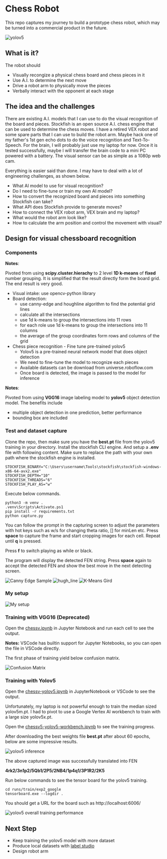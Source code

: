 # Chess Robot

This repo captures my journey to build a prototype chess robot, which may be
turned into a commercial product in the future.

![yolov5][6]

## What is it?

The robot should

 * Visually recongize a physical chess board and chess pieces in it
 * Use A.I. to determine the next move
 * Drive a robot arm to physically move the pieces
 * Verbally interact with the opponent at each stage

## The idea and the challenges

There are existing A.I. models that I can use to do the visual recognition of
the board and pieces. Stockfish is an open source A.I. chess engine that can be
used to determine the chess moves. I have a retired VEX robot and some spare
parts that I can use to build the robot arm. Maybe hack one of my father's
1st gen echo dots to do the voice recognition and Text-To-Speech. For the
brain, I will probably just use my laptop for now. Once it is tested
successfully, maybe I will transfer the brain code to a mini PC powered with a
battery. The visual sensor can be as simple as a 1080p web cam.

Everything is easier said than done. I may have to deal with a lot of engineering
challenges, as shown below.

 * What AI model to use for visual recognition?
 * Do I need to fine-tune or train my own AI model?
 * How to convert the recognized board and pieces into something Stockfish can take?
 * What API does Stockfish provide to generate moves?
 * How to connect the VEX robot arm, VEX brain and my laptop?
 * What would the robot arm look like?
 * How to calculate the arm position and control the movement with visual? 

## Design for visual chessboard recognition

### Components

**Notes**:

Pivoted from using **scipy.cluster.hierachy** to 2 level **1D k-means** of
**fixed** number grouping. It is simplified that the result directly form the
board grid. The end result is very good.

 * Visual intake: use opencv-python library
 * Board detection:
   * use canny-edge and houghline algorithm to find the potential grid lines
   * calculate all the intersections
   * use 1d k-means to group the intersections into 11 rows
   * for each role use 1d k-means to group the intersections into 11 columns
   * the average of the group coordinates form rows and columns of the grid
 * Chess piece recognition - Fine tune pre-trained yolov5
   * Yolov5 is a pre-trained neural network model that does object detection
   * We need to fine-tune the model to recognize each pieces
   * Available datasets can be download from universe.roboflow.com
   * Once board is detected, the image is passed to the model for inference

**Notes**:

Pivoted from using **VGG16** image labeling model to **yolov5** object detection model. The benefits include
* multiple object detection in one prediction, better performance
* bounding box are included

### Test and dataset capture

Clone the repo, then make sure you have the **best.pt** file from the yolov5 training in your directory.
Install the stockfish CLI engine. And setup a **.env** file with following content. Make sure to replace
the path with your own path where the stockfish engine is installed.
```
STOCKFISH_BINARY="C:\Users\username\Tools\stockfish\stockfish-windows-x86-64-avx2.exe"
STOCKFISH_DEPTH="10"
STOCKFISH_THREADS="6"
STOCKFISH_PLAY_AS="w"
```

Execute below commands.
```
python3 -m venv .
.venv\Scripts\Activate.ps1
pip install -r requirements.txt
python capture.py
```
You can follow the prompt in the capturing screen to adjust the parameters with
hot keys such as w/s for changing theta ratio, [] for minLen etc. Press
**space** to capture the frame and start cropping images for each cell. Repeat
until **q** is pressed.

Press **f** to switch playing as while or black.

The program will display the detected FEN string. Press **space** again to accept the
detected FEN and show the best move in the next detecting screen.

![Canny Edge Sample][2] ![hugh_line][3] ![K-Means Gird][4]

### My setup
![My setup][1]

### Training with VGG16 (Deprecated)

Open the [chessv.ipynb](./chessv.ipynb) in Jupyter Notebook and run each cell
to see the output.

**Notes:**
VSCode has builtin support for Jupyter Notebooks, so you can open the file in
VSCode directly.

The first phase of training yield below confusion matrix.

![Confusion Matrix][5]

### Training with Yolov5

Open the [chessv-yolov5.ipynb](./chessv-yolov5.ipynb) in JupyterNotebook or
VSCode to see the output.

Unfortunately, my laptop is not powerful enough to train the median sized
yolov5m.pt. I had to pivot to use a Google Vertex AI workbench to train with a
large size yolov5x.pt.

Open the [chessv5-yolov5-workbench.ipynb](./chessv-yolov5-workbench.ipynb) to
see the training progress.

After downloading the best weights file **best.pt** after about 60 epochs,
below are some impressive results.

![yolov5 inference][6]

The above captured image was successfully translated into FEN

**4rk2/3n1p2/5Qb1/2P5/2NB4/1p4q1/3P1R2/2K5**

Run below commands to see the tensor board for the yolov5 training.

```
cd runs/train/exp2_google
tensorboard.exe --logdir .
```
You should get a URL for the board such as http://localhost:6006/

![yolov5 overall training performance][7]

## Next Step

 - Keep training the yolov5 model with more dataset
 - Produce local datasets with [label studio](https://labelstud.io/)
 - Design robot arm

[1]: images/my_setup.jpg "My Setup"
[2]: images/sample_canny_edge.jpg
[3]: images/hough_line.jpg
[4]: images/k-mean-grid.jpg
[5]: images/vgg16_confusion_matrix.png "Confusion Matrix"
[6]: images/yolov5_inference2.jpg
[7]: images/yolov5_training_performance.PNG "Yolov5 Training Performance"
